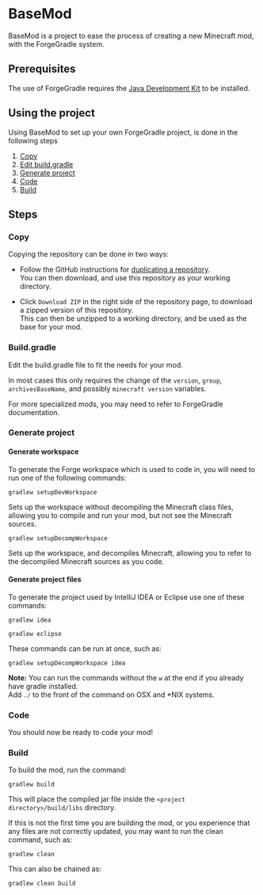 # BaseMod

BaseMod is a project to ease the process of creating a new Minecraft mod, with the ForgeGradle system.

## Prerequisites

The use of ForgeGradle requires the [Java Development Kit](http://www.oracle.com/technetwork/java/javase/downloads/index.html) to be installed.

## Using the project

Using BaseMod to set up your own ForgeGradle project, is done in the following steps

1. [Copy](https://github.com/Hanse00/basemod#copy)
1. [Edit build.gradle](https://github.com/Hanse00/basemodr#buildgradle)
1. [Generate project](https://github.com/Hanse00/basemod#generate-project)
1. [Code](https://github.com/Hanse00/basemod#code)
1. [Build](https://github.com/Hanse00/basemod#build)

## Steps
### Copy

Copying the repository can be done in two ways:

* Follow the GitHub instructions for [duplicating a repository](https://help.github.com/articles/duplicating-a-repository/).  
You can then download, and use this repository as your working directory.

* Click `Download ZIP` in the right side of the repository page, to download a zipped version of this repository.  
This can then be unzipped to a working directory, and be used as the base for your mod.

### Build.gradle

Edit the build.gradle file to fit the needs for your mod.

In most cases this only requires the change of the `version`, `group`, `archivesBaseName`, and possibly `minecraft version` variables.

For more specialized mods, you may need to refer to ForgeGradle documentation.

### Generate project

#### Generate workspace

To generate the Forge workspace which is used to code in, you will need to run one of the following commands:

```
gradlew setupDevWorkspace
```

Sets up the workspace without decompiling the Minecraft class files, allowing you to compile and run your mod, but not see the Minecraft sources.

```
gradlew setupDecompWorkspace
```

Sets up the workspace, and decompiles Minecraft, allowing you to refer to the decompiled Minecraft sources as you code.

#### Generate project files

To generate the project used by IntelliJ IDEA or Eclipse use one of these commands:

```
gradlew idea
```

```
gradlew eclipse
```

These commands can be run at once, such as:

```
gradlew setupDecompWorkspace idea
```

**Note:** You can run the commands without the `w` at the end if you already have gradle installed.  
Add `./` to the front of the command on OSX and *NIX systems.

### Code

You should now be ready to code your mod!

### Build

To build the mod, run the command:

```
gradlew build
```

This will place the compiled jar file inside the `<project directory>/build/libs` directory.

If this is not the first time you are building the mod, or you experience that any files are not correctly updated, you may want to run the clean command, such as:

```
gradlew clean
```

This can also be chained as:

```
gradlew clean build
```
